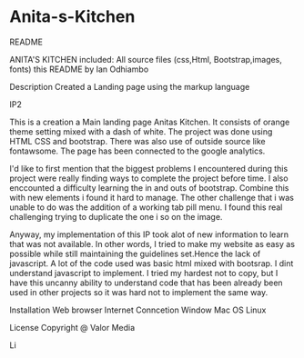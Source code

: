
# Anita-s-Kitchen

README

ANITA'S KITCHEN
included:
All source files (css,Html, Bootstrap,images, fonts)
this README
by
Ian Odhiambo 

Description
Created a Landing page using the markup language 

IP2

This is a creation a Main landing page Anitas Kitchen. It consists of orange theme setting mixed with a dash of white. The project was done using HTML CSS and bootstrap. There was also use of outside source like fontawsome. The page has been connected to the google analytics.

I'd like to first mention that the biggest problems I encountered during this project were really finding ways to complete the project before time. I also enccounted a difficulty learning the in and outs of bootstrap. Combine this with new elements i found it hard to manage. The other challenge that i was unable to do was the addition of a working tab pill menu. I found this real challenging trying to duplicate the one i so on the image.

Anyway, my implementation of this IP took alot of new information to learn that was not available. In other words, I tried to make my website as easy as possible while still maintaining the guidelines set.Hence the lack of javascript.
A lot of the code used was basic html mixed with bootsrap. I dint understand javascript to implement. I tried my hardest not to copy, but I have this uncanny ability to understand code that has been already been used in other projects so it was hard not to implement the same way.

Installation
Web browser
Internet Conncetion
Window Mac OS Linux 

License
Copyright @ Valor Media


Li







